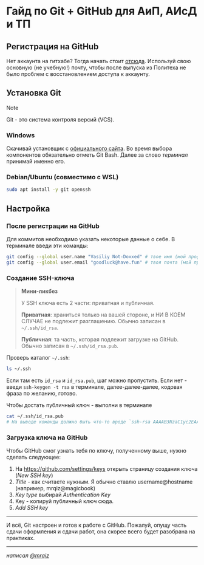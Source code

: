# Гайд по Git + GitHub для АиП, АИсД и ТП

## Регистрация на GitHub

Нет аккаунта на гитхабе? Тогда начать стоит [отсюда](https://git-scm.com/download/win). Используй свою основную (не учебную!) почту, чтобы после выпуска из Политеха не было проблем с восстановлением доступа к аккаунту. 

## Установка Git

> [!NOTE]
> Git - это система контроля версий (VCS).

### Windows

Скачивай установщик с [официального сайта](https://git-scm.com/downloads). Во время выбора компонентов обязательно отметь Git Bash. Далее за слово *терминал* принимай именно его.

### Debian/Ubuntu (совместимо с WSL)

```sh
sudo apt install -y git openssh
```

## Настройка

### После регистрации на GitHub

Для коммитов необходимо указать некоторые данные о себе. В терминале введи эти команды:

```sh
git config --global user.name "Vasiliy Not-Doxxed" # твое имя (мой профиль - Mark Zheleznyakov), не логин (@mrqiz)
git config --global user.email "goodluck@have.fun" # твоя почта (мой профиль - [REDACTED])
```

### Создание SSH-ключа

> **Мини-ликбез**
> 
> У SSH ключа есть 2 части: приватная и публичная.
> 
> **Приватная**: храниться только на вашей стороне, и НИ В КОЕМ СЛУЧАЕ не подлежит разглашению. Обычно записан в `~/.ssh/id_rsa`.
> 
> **Публичная**: та часть, которая подлежит загрузке на GitHub. Обычно записан в `~/.ssh/id_rsa.pub`.

Проверь каталог `~/.ssh`:

```sh
ls ~/.ssh
```

Если там есть `id_rsa` и `id_rsa.pub`, шаг можно пропустить. Если нет - введи `ssh-keygen -t rsa` в терминале, далее-далее-далее, кодовая фраза по желанию, готово.

Чтобы достать публичный ключ - выполни в терминале

```sh
cat ~/.ssh/id_rsa.pub
# На выводе команды должно быть что-то вроде `ssh-rsa AAAAB3NzaC1yc2EAAAADAQABAAAB...`
```

### Загрузка ключа на GitHub

Чтобы GitHub смог узнать тебя по ключу, полученному выше, нужно сделать следующее:

1. На https://github.com/settings/keys открыть страницу создания ключа (*New SSH key*)
2. *Title* - как считаете нужным. Я обычно ставлю username@hostname (например, mrqiz@magicbook)
3. *Key type* выбирай *Authentication Key*
4. Key - копируй публичный ключ сюда. 
5. *Add SSH key*

---

И всё, Git настроен и готов к работе с GitHub. Пожалуй, опущу часть сдачи оформления и сдачи работ, она скорее всего будет разобрана на практиках.

---

*написал [@mrqiz](https://github.com/mrqiz)*
